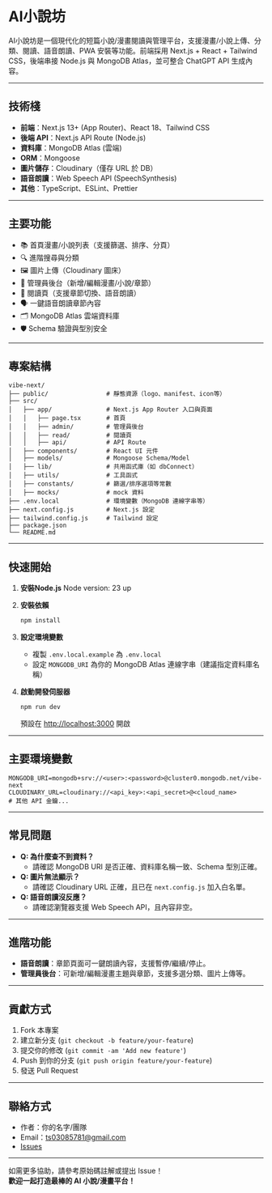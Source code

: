 # AI小說坊

AI小說坊是一個現代化的短篇小說/漫畫閱讀與管理平台，支援漫畫/小說上傳、分類、閱讀、語音朗讀、PWA 安裝等功能。前端採用 Next.js + React + Tailwind CSS，後端串接 Node.js 與 MongoDB Atlas，並可整合 ChatGPT API 生成內容。

---

## 技術棧

- **前端**：Next.js 13+ (App Router)、React 18、Tailwind CSS
- **後端 API**：Next.js API Route (Node.js)
- **資料庫**：MongoDB Atlas (雲端)
- **ORM**：Mongoose
- **圖片儲存**：Cloudinary（僅存 URL 於 DB）
- **語音朗讀**：Web Speech API (SpeechSynthesis)
- **其他**：TypeScript、ESLint、Prettier

---

## 主要功能

- 📚 首頁漫畫/小說列表（支援篩選、排序、分頁）
- 🔍 進階搜尋與分類
- 🖼️ 圖片上傳（Cloudinary 圖床）
- 📝 管理員後台（新增/編輯漫畫/小說/章節）
- 📖 閱讀頁（支援章節切換、語音朗讀）
- 🗣️ 一鍵語音朗讀章節內容
- 🗂️ MongoDB Atlas 雲端資料庫
- 🛡️ Schema 驗證與型別安全

---

## 專案結構

```
vibe-next/
├── public/                # 靜態資源（logo、manifest、icon等）
├── src/
│   ├── app/               # Next.js App Router 入口與頁面
│   │   ├── page.tsx       # 首頁
│   │   ├── admin/         # 管理員後台
│   │   ├── read/          # 閱讀頁
│   │   ├── api/           # API Route
│   ├── components/        # React UI 元件
│   ├── models/            # Mongoose Schema/Model
│   ├── lib/               # 共用函式庫（如 dbConnect）
│   ├── utils/             # 工具函式
│   ├── constants/         # 篩選/排序選項等常數
│   ├── mocks/             # mock 資料
├── .env.local             # 環境變數（MongoDB 連線字串等）
├── next.config.js         # Next.js 設定
├── tailwind.config.js     # Tailwind 設定
├── package.json
└── README.md
```

---

## 快速開始

1. **安裝Node.js**
   Node version: 23 up

2. **安裝依賴**

   ```bash
   npm install
   ```

3. **設定環境變數**
   - 複製 `.env.local.example` 為 `.env.local`
   - 設定 `MONGODB_URI` 為你的 MongoDB Atlas 連線字串（建議指定資料庫名稱）

4. **啟動開發伺服器**

   ```bash
   npm run dev
   ```

   預設在 [http://localhost:3000](http://localhost:3000) 開啟

---

## 主要環境變數

```env
MONGODB_URI=mongodb+srv://<user>:<password>@cluster0.mongodb.net/vibe-next
CLOUDINARY_URL=cloudinary://<api_key>:<api_secret>@<cloud_name>
# 其他 API 金鑰...
```

---

## 常見問題

- **Q: 為什麼查不到資料？**
  - 請確認 MongoDB URI 是否正確、資料庫名稱一致、Schema 型別正確。
- **Q: 圖片無法顯示？**
  - 請確認 Cloudinary URL 正確，且已在 `next.config.js` 加入白名單。
- **Q: 語音朗讀沒反應？**
  - 請確認瀏覽器支援 Web Speech API，且內容非空。

---

## 進階功能

- **語音朗讀**：章節頁面可一鍵朗讀內容，支援暫停/繼續/停止。
- **管理員後台**：可新增/編輯漫畫主題與章節，支援多選分類、圖片上傳等。

---

## 貢獻方式

1. Fork 本專案
2. 建立新分支 (`git checkout -b feature/your-feature`)
3. 提交你的修改 (`git commit -am 'Add new feature'`)
4. Push 到你的分支 (`git push origin feature/your-feature`)
5. 發送 Pull Request

---

## 聯絡方式

- 作者：你的名字/團隊
- Email：ts03085781@gmail.com
- [Issues](https://github.com/vibe-next/issues)

---

如需更多協助，請參考原始碼註解或提出 Issue！  
**歡迎一起打造最棒的 AI 小說/漫畫平台！**
